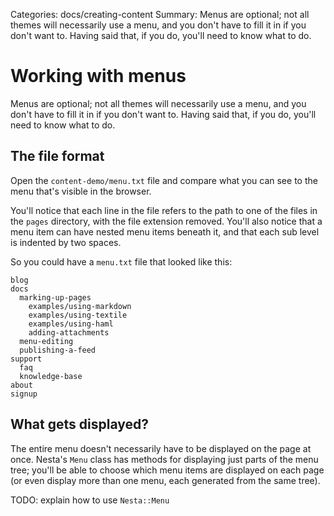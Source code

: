 Categories: docs/creating-content
Summary: Menus are optional; not all themes will necessarily use a menu, and you don't have to fill it in if you don't want to. Having said that, if you do, you'll need to know what to do.

# Working with menus

Menus are optional; not all themes will necessarily use a menu, and you
don't have to fill it in if you don't want to. Having said that, if you
do, you'll need to know what to do.

## The file format

Open the `content-demo/menu.txt` file and compare what you can see to
the menu that's visible in the browser.

You'll notice that each line in the file refers to the path to one of
the files in the `pages` directory, with the file extension removed.
You'll also notice that a menu item can have nested menu items beneath
it, and that each sub level is indented by two spaces.

So you could have a `menu.txt` file that looked like this:

    blog
    docs
      marking-up-pages
        examples/using-markdown
        examples/using-textile
        examples/using-haml
        adding-attachments
      menu-editing
      publishing-a-feed
    support
      faq
      knowledge-base
    about
    signup

## What gets displayed?

The entire menu doesn't necessarily have to be displayed on the page at
once. Nesta's `Menu` class has methods for displaying just parts of the
menu tree; you'll be able to choose which menu items are displayed on
each page (or even display more than one menu, each generated from the
same tree).

TODO: explain how to use `Nesta::Menu`
